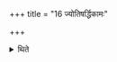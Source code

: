 +++
title = "16 ज्योतिषर्द्धिकामः"

+++

<details><summary>थिते</summary>

ज्योतिषर्द्धिकामः १६
</details>
